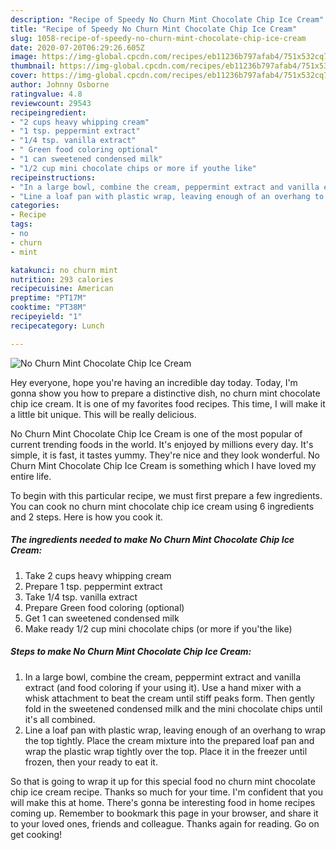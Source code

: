 ```yaml
---
description: "Recipe of Speedy No Churn Mint Chocolate Chip Ice Cream"
title: "Recipe of Speedy No Churn Mint Chocolate Chip Ice Cream"
slug: 1058-recipe-of-speedy-no-churn-mint-chocolate-chip-ice-cream
date: 2020-07-20T06:29:26.605Z
image: https://img-global.cpcdn.com/recipes/eb11236b797afab4/751x532cq70/no-churn-mint-chocolate-chip-ice-cream-recipe-main-photo.jpg
thumbnail: https://img-global.cpcdn.com/recipes/eb11236b797afab4/751x532cq70/no-churn-mint-chocolate-chip-ice-cream-recipe-main-photo.jpg
cover: https://img-global.cpcdn.com/recipes/eb11236b797afab4/751x532cq70/no-churn-mint-chocolate-chip-ice-cream-recipe-main-photo.jpg
author: Johnny Osborne
ratingvalue: 4.8
reviewcount: 29543
recipeingredient:
- "2 cups heavy whipping cream"
- "1 tsp. peppermint extract"
- "1/4 tsp. vanilla extract"
- " Green food coloring optional"
- "1 can sweetened condensed milk"
- "1/2 cup mini chocolate chips or more if youthe like"
recipeinstructions:
- "In a large bowl, combine the cream, peppermint extract and vanilla extract (and food coloring if your using it). Use a hand mixer with a whisk attachment to beat the cream until stiff peaks form. Then gently fold in the sweetened condensed milk and the mini chocolate chips until it&#39;s all combined."
- "Line a loaf pan with plastic wrap, leaving enough of an overhang to wrap the top tightly. Place the cream mixture into the prepared loaf pan and wrap the plastic wrap tightly over the top. Place it in the freezer until frozen, then your ready to eat it."
categories:
- Recipe
tags:
- no
- churn
- mint

katakunci: no churn mint 
nutrition: 293 calories
recipecuisine: American
preptime: "PT17M"
cooktime: "PT38M"
recipeyield: "1"
recipecategory: Lunch

---
```



![No Churn Mint Chocolate Chip Ice Cream](https://img-global.cpcdn.com/recipes/eb11236b797afab4/751x532cq70/no-churn-mint-chocolate-chip-ice-cream-recipe-main-photo.jpg)

Hey everyone, hope you're having an incredible day today. Today, I'm gonna show you how to prepare a distinctive dish, no churn mint chocolate chip ice cream. It is one of my favorites food recipes. This time, I will make it a little bit unique. This will be really delicious.



No Churn Mint Chocolate Chip Ice Cream is one of the most popular of current trending foods in the world. It's enjoyed by millions every day. It's simple, it is fast, it tastes yummy. They're nice and they look wonderful. No Churn Mint Chocolate Chip Ice Cream is something which I have loved my entire life.


To begin with this particular recipe, we must first prepare a few ingredients. You can cook no churn mint chocolate chip ice cream using 6 ingredients and 2 steps. Here is how you cook it.

<!--inarticleads1-->

##### The ingredients needed to make No Churn Mint Chocolate Chip Ice Cream:

1. Take 2 cups heavy whipping cream
1. Prepare 1 tsp. peppermint extract
1. Take 1/4 tsp. vanilla extract
1. Prepare  Green food coloring (optional)
1. Get 1 can sweetened condensed milk
1. Make ready 1/2 cup mini chocolate chips (or more if you&#39;the like)




<!--inarticleads2-->

##### Steps to make No Churn Mint Chocolate Chip Ice Cream:

1. In a large bowl, combine the cream, peppermint extract and vanilla extract (and food coloring if your using it). Use a hand mixer with a whisk attachment to beat the cream until stiff peaks form. Then gently fold in the sweetened condensed milk and the mini chocolate chips until it&#39;s all combined.
1. Line a loaf pan with plastic wrap, leaving enough of an overhang to wrap the top tightly. Place the cream mixture into the prepared loaf pan and wrap the plastic wrap tightly over the top. Place it in the freezer until frozen, then your ready to eat it.




So that is going to wrap it up for this special food no churn mint chocolate chip ice cream recipe. Thanks so much for your time. I'm confident that you will make this at home. There's gonna be interesting food in home recipes coming up. Remember to bookmark this page in your browser, and share it to your loved ones, friends and colleague. Thanks again for reading. Go on get cooking!
